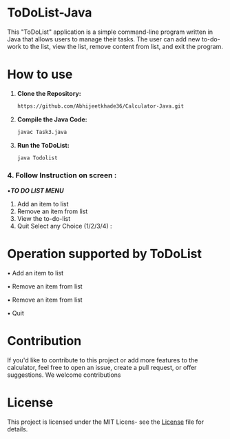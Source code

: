 # ToDoList-Java

This "ToDoList" application is a simple command-line program written in Java that allows users to manage their tasks. The user can add new to-do-work to the list, view the list, remove content from list, and exit the program.


# How to use

1. **Clone the Repository:**

   ```bash
   https://github.com/Abhijeetkhade36/Calculator-Java.git
   ```

2. **Compile the Java Code:**

   ```bash
   javac Task3.java
   ```

3. **Run the ToDoList:**

   ```bash
   java Todolist
   ```

### 4. Follow Instruction on screen :

•*****TO DO LIST MENU*****
1. Add an item to list
2. Remove an item from list
3. View the to-do-list
4. Quit
Select any Choice (1/2/3/4) :
   

# Operation supported by ToDoList

• Add an item to list

• Remove an item from list

• Remove an item from list

• Quit


# Contribution

 If you'd like to contribute to this project or add more features to the calculator, feel free to open an issue, create a pull request, or offer suggestions. We welcome contributions


# License

This project is licensed under the MIT Licens- see the [License](https://github.com/Abhijeetkhade36/Calculator-Java?tab=MIT-1-ov-file#MIT-1-ov-file) file for details.
    
